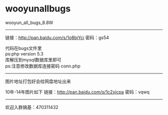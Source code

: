 # wooyunallbugs
wooyun_all_bugs_8.8W
***********************************************************************************************

链接：http://pan.baidu.com/s/1o8bjYci 密码：gs54

代码在bugs文件里                                                                                     
ps:php version 5.3                                                                               
库解压到mysql数据库里即可                                                                      
ps:注意修改数据库连接密码 conn.php

************************************************************************************************

图片地址打包好会给网盘地址出来

10年-14年图片如下
链接：http://pan.baidu.com/s/1c2xjcpa 密码：vqwq

************************************************************************************************

 欢迎入群搞基：470311432
